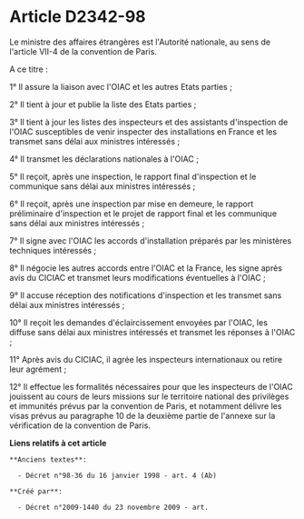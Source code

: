# Article D2342-98

Le ministre des affaires étrangères est l'Autorité nationale, au sens de l'article VII-4 de la convention de Paris.

A ce titre :

1° Il assure la liaison avec l'OIAC et les autres Etats parties ;

2° Il tient à jour et publie la liste des Etats parties ;

3° Il tient à jour les listes des inspecteurs et des assistants d'inspection de l'OIAC susceptibles de venir inspecter des
installations en France et les transmet sans délai aux ministres intéressés ;

4° Il transmet les déclarations nationales à l'OIAC ;

5° Il reçoit, après une inspection, le rapport final d'inspection et le communique sans délai aux ministres intéressés ;

6° Il reçoit, après une inspection par mise en demeure, le rapport préliminaire d'inspection et le projet de rapport final et
les communique sans délai aux ministres intéressés ;

7° Il signe avec l'OIAC les accords d'installation préparés par les ministères techniques intéressés ;

8° Il négocie les autres accords entre l'OIAC et la France, les signe après avis du CICIAC et transmet leurs modifications
éventuelles à l'OIAC ;

9° Il accuse réception des notifications d'inspection et les transmet sans délai aux ministres intéressés ;

10° Il reçoit les demandes d'éclaircissement envoyées par l'OIAC, les diffuse sans délai aux ministres intéressés et transmet
les réponses à l'OIAC ;

11° Après avis du CICIAC, il agrée les inspecteurs internationaux ou retire leur agrément ;

12° Il effectue les formalités nécessaires pour que les inspecteurs de l'OIAC jouissent au cours de leurs missions sur le
territoire national des privilèges et immunités prévus par la convention de Paris, et notamment délivre les visas prévus au
paragraphe 10 de la deuxième partie de l'annexe sur la vérification de la convention de Paris.

**Liens relatifs à cet article**

	**Anciens textes**:

	  - Décret n°98-36 du 16 janvier 1998 - art. 4 (Ab)

	**Créé par**:

	  - Décret n°2009-1440 du 23 novembre 2009 - art.
